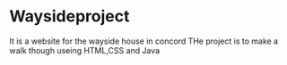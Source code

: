 # Waysideproject
It is a website for the wayside house in concord
THe project is to make a walk though useing HTML,CSS and Java 
